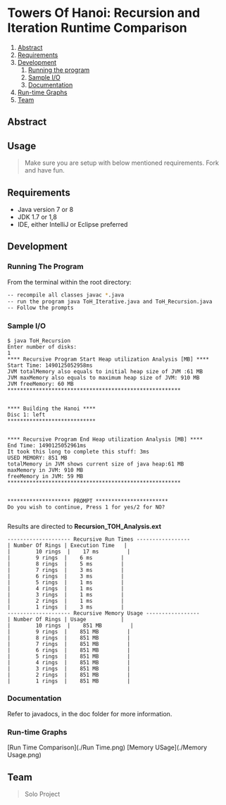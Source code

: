 # Towers Of Hanoi: Recursion and Iteration Runtime Comparison

1. [Abstract](#abstract)
1. [Requirements](#requirements)
1. [Development](#development)
    1. [Running the program](#running-program)
    2. [Sample I/O](#samplei/o)
    3. [Documentation](#documentation)
1. [Run-time Graphs](#graphs)
1. [Team](#team)

## Abstract

## Usage

> Make sure you are setup with below mentioned requirements. Fork and have fun.

## Requirements

- Java version 7 or 8
- JDK 1.7 or 1,8
- IDE, either IntelliJ or Eclipse preferred

## Development

### Running The Program

From the terminal within the root directory:

```sh
-- recompile all classes javac *.java
-- run the program java ToH_Iterative.java and ToH_Recursion.java
-- Follow the prompts
```

### Sample I/O

```
$ java ToH_Recursion
Enter number of disks: 
1
**** Recursive Program Start Heap utilization Analysis [MB] ****
Start Time: 1490125052958ms
JVM totalMemory also equals to initial heap size of JVM :61 MB
JVM maxMemory also equals to maximum heap size of JVM: 910 MB
JVM freeMemory: 60 MB
*******************************************************


**** Building the Hanoi ****
Disc 1: left
****************************


**** Recursive Program End Heap utilization Analysis [MB] ****
End Time: 1490125052961ms
It took this long to complete this stuff: 3ms
USED MEMORY: 851 MB
totalMemory in JVM shows current size of java heap:61 MB
maxMemory in JVM: 910 MB
freeMemory in JVM: 59 MB
*******************************************************


******************** PROMPT ***********************
Do you wish to continue, Press 1 for yes/2 for NO? 


```

Results are directed to **Recursion_TOH_Analysis.ext** 

```
-------------------- Recursive Run Times -----------------
| Number Of Rings | Execution Time   |
|        10 rings  |    17 ms         |
|        9 rings  |    6 ms         |
|        8 rings  |    5 ms         |
|        7 rings  |    3 ms         |
|        6 rings  |    3 ms         |
|        5 rings  |    1 ms         |
|        4 rings  |    1 ms         |
|        3 rings  |    1 ms         |
|        2 rings  |    1 ms         |
|        1 rings  |    3 ms         |
-------------------- Recursive Memory Usage -----------------
| Number Of Rings | Usage           |
|        10 rings  |    851 MB         |
|        9 rings  |    851 MB         |
|        8 rings  |    851 MB         |
|        7 rings  |    851 MB         |
|        6 rings  |    851 MB         |
|        5 rings  |    851 MB         |
|        4 rings  |    851 MB         |
|        3 rings  |    851 MB         |
|        2 rings  |    851 MB         |
|        1 rings  |    851 MB         |
```

### Documentation

Refer to javadocs, in the doc folder for more information.

### Run-time Graphs

[Run Time Comparison](./Run Time.png)
[Memory USage](./Memory Usage.png)

## Team

> Solo Project



